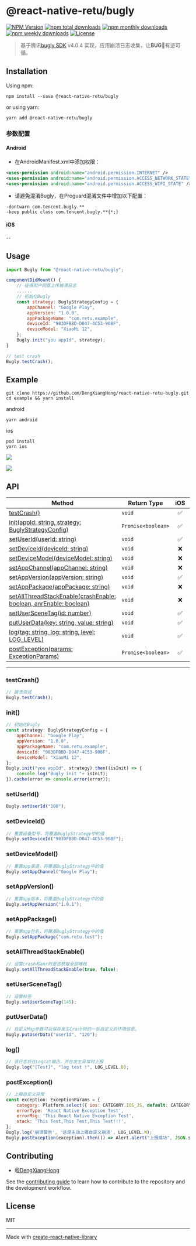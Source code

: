 # @react-native-retu/bugly
[![NPM Version](https://img.shields.io/npm/v/@react-native-retu/bugly.svg)](https://npmjs.org/package/react-native-alipay-verify)
[![npm total downloads](https://img.shields.io/npm/dt/@react-native-retu/bugly.svg)](https://img.shields.io/npm/dt/@react-native-retu/bugly.svg)
[![npm monthly downloads](https://img.shields.io/npm/dm/@react-native-retu/bugly.svg)](https://img.shields.io/npm/dm/@react-native-retu/bugly.svg)
[![npm weekly downloads](https://img.shields.io/npm/dw/@react-native-retu/bugly.svg)](https://img.shields.io/npm/dw/@react-native-retu/bugly.svg)
[![License](https://img.shields.io/npm/l/@react-native-retu/bugly.svg)](./LICENSE)

> 基于腾讯[bugly SDK](https://bugly.qq.com/) v4.0.4 实现，应用崩溃日志收集，让**BUG**🐛有迹可循。

## Installation
Using npm:

```shell
npm install --save @react-native-retu/bugly
```

or using yarn:

```shell
yarn add @react-native-retu/bugly
```

### 参数配置
#### Android
- 在AndroidManifest.xml中添加权限：
```xml
<uses-permission android:name="android.permission.INTERNET" />
<uses-permission android:name="android.permission.ACCESS_NETWORK_STATE" />
<uses-permission android:name="android.permission.ACCESS_WIFI_STATE" />
```
- 请避免混淆Bugly，在Proguard混淆文件中增加以下配置：
```
-dontwarn com.tencent.bugly.**
-keep public class com.tencent.bugly.**{*;}
```
#### iOS

--

## Usage

```js
import Bugly from "@react-native-retu/bugly";

componentDidMount() {
    // 征得用户同意上传崩溃日志
    ......
    // 初始化Bugly
    const strategy: BuglyStrategyConfig = {
        appChannel: "Google Play",
        appVersion: "1.0.0",
        appPackageName: "com.retu.example",
        deviceId: "983DFBBD-D047-4C53-908F",
        deviceModel: "XiaoMi 12",
    };
    Bugly.init("you appId", strategy);
}

// test crash
Bugly.testCrash();
```
## Example
```shell
git clone https://github.com/DengXiangHong/react-native-retu-bugly.git
cd example && yarn install
```
android
```shell
yarn android
```
ios
```shell
pod install
yarn ios
```

![](https://github.com/DengXiangHong/react-native-retu-bugly/tree/main/example/images/2.png)

![](https://github.com/DengXiangHong/react-native-retu-bugly/tree/main/example/images/1.png)

## API

|Method|Return Type|iOS|Android|
|------|-----------|:---:|:-----:|
| [testCrash()](#testCrash) | `void` | ✅ | ✅ |
| [init(appId: string, strategy: BuglyStrategyConfig)](#init) | `Promise<boolean>` | ✅ | ✅ |
| [setUserId(userId: string)](#setUserId) | `void` | ✅ | ✅ |
| [setDeviceId(deviceId: string)](#setDeviceId)| `void` | ❌ | ✅ |
| [setDeviceModel(deviceModel: string)](#setDeviceModel)| `void` | ❌ | ✅ |
| [setAppChannel(appChannel: string)](#setAppChannel)| `void` | ❌ | ✅ |
| [setAppVersion(appVersion: string)](#setAppVersion)| `void` | ✅ | ✅ |
| [setAppPackage(appPackage: string)](#setAppPackage)| `void` | ❌ | ✅ |
| [setAllThreadStackEnable(crashEnable: boolean, anrEnable: boolean)](#setAllThreadStackEnable)| `void` | ❌ | ✅ |
| [setUserSceneTag(id: number)](#setUserSceneTag)| `void` | ✅ | ✅ |
| [putUserData(key: string, value: string)](#putUserData)| `void` | ✅ | ✅ |
| [log(tag: string, log: string, level: LOG_LEVEL)](#log)| `void` | ✅ | ✅ |
| [postException(params: ExceptionParams)](#postException)| `Promise<boolean>` | ✅ | ✅ |

---

### testCrash()
```javascript
// 崩溃测试
Bugly.testCrash();
```
### init()
```javascript
// 初始化Bugly
const strategy: BuglyStrategyConfig = {
    appChannel: "Google Play",
    appVersion: "1.0.0",
    appPackageName: "com.retu.example",
    deviceId: "983DFBBD-D047-4C53-908F",
    deviceModel: "XiaoMi 12",
};
Bugly.init("you appId", strategy).then((isInit) => {
    console.log("Bugly init "+ isInit);
}).cache(error => console.error(error));
```
### setUserId()
```javascript
Bugly.setUserId("100");
```
### setDeviceId()
```javascript
// 重置设备型号，将覆盖BuglyStrategy中的值
Bugly.setDeviceId("983DFBBD-D047-4C53-908F");
```

### setDeviceModel()
```javascript
// 重置app渠道，将覆盖BuglyStrategy中的值
Bugly.setAppChannel("Google Play");
```

### setAppVersion()
```javascript
// 重置app版本，将覆盖BuglyStrategy中的值
Bugly.setAppVersion("1.0.1");
```
### setAppPackage()
```javascript
// 重置app包名，将覆盖BuglyStrategy中的值
Bugly.setAppPackage("com.retu.test");
```
### setAllThreadStackEnable()
```javascript
// 设置crash和anr时是否获取全部堆栈
Bugly.setAllThreadStackEnable(true, false);
```
### setUserSceneTag()
```javascript
// 设置标签
Bugly.setUserSceneTag(145);
```
### putUserData()
```javascript
// 自定义Map参数可以保存发生Crash时的一些自定义的环境信息。
Bugly.putUserData("userId", "120");
```
### log()
```javascript
// 该日志将在Logcat输出，并在发生异常时上报
Bugly.log("[Test]", "log test !", LOG_LEVEL.D);
```
### postException()
```javascript
// 上报自定义异常
const exception: ExceptionParams = {
    category: Platform.select({ ios: CATEGORY.IOS_JS, default: CATEGORY.ANDROID_JS }),
    errorType: 'React Native Exception Test',
    errorMsg: 'This React Native Exception Test',
    stack: 'This Test,This Test,This Test!!!',
};
Bugly.log('崩溃警告', '这是主动上报自定义崩溃', LOG_LEVEL.W);
Bugly.postException(exception).then(() => Alert.alert("上报成功", JSON.stringify(exception))).catch();
```

## Contributing

- [@DengXiangHong](https://github.com/DengXiangHong)

See the [contributing guide](CONTRIBUTING.md) to learn how to contribute to the repository and the development workflow.

## License

MIT

---

Made with [create-react-native-library](https://github.com/callstack/react-native-builder-bob)
